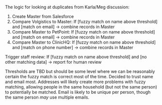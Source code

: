 The logic for looking at duplicates from Karla/Meg discussion:

1. Create Master from Salesforce
2. Compare Volgistics to Master: If [fuzzy match on name above threshold] and [match on email] → combine records in Master
3. Compare Master to PetPoint: If [fuzzy match on name above threshold] and [match on email] → combine records in Master
4. Compare Master to ClinicHQ: If [fuzzy match on name above threshold] and [match on phone number] → combine records in Master

Trigger staff review: If [fuzzy match on name above threshold] and [no other matching data] → report for human review

Thresholds are TBD but should be some level where we can be reasonably certain the fuzzy match is correct most of the time.
Decided to trust name and email most. Addresses will likely create more problems with fuzzy matching, allowing people in the same household (but not the same person) to potentially be matched. Email is likely to be unique per person, though the same person *may* use multiple emails. 
